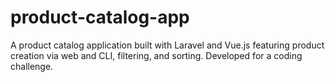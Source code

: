 # product-catalog-app
A product catalog application built with Laravel and Vue.js featuring product creation via web and CLI, filtering, and sorting. Developed for a coding challenge.
